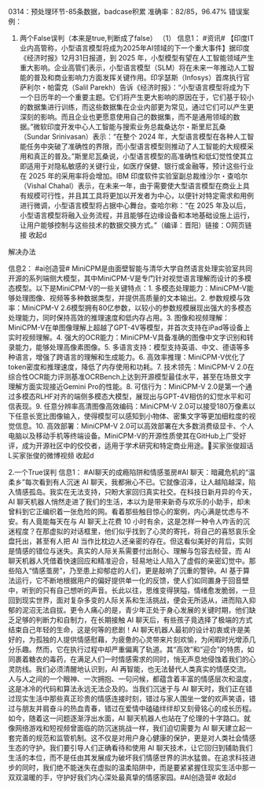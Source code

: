 0314：预处理环节-85条数据，badcase积累
准确率：82/85，96.47%
错误案例：
1. 两个False误判（本来是true,判断成了false）
（1） 信息1：
#资讯# 【印度IT业内高管称，小型语言模型将成为2025年AI领域的下一个重大事件】据印度《经济时报》12月31日报道，到 2025 年，小型模型有望在人工智能领域产生重大影响。企业高管们表示，小型语言模型（SLM）将在未来一年推动人工智能的普及和商业影响力方面发挥关键作用。印孚瑟斯（Infosys）首席执行官萨利尔・帕雷克（Salil Parekh）告诉《经济时报》：“小型语言模型将成为下一个日历年的一个重要主题。它们将产生更大影响的原因在于，它们基于较小的数据集进行训练，而这些数据集在企业内部更为常见，通过它们可以产生更深刻的影响。而且企业也更愿意使用自己的数据集，而不是通用领域的数据。”微软印度开发中心人工智能与搜索业务总裁桑达尔・斯里尼瓦桑（Sundar Srinivasan）表示：“在整个 2024 年，大型语言模型在各种人工智能任务中突破了准确性的界限，而小型语言模型则推动了人工智能的大规模采用和真正的普及。”斯里尼瓦桑说，小型语言模型的高准确性和低幻觉性使其立即适用于对隐私敏感的关键行业，如医疗保健、银行或金融等，预计这些行业在 2025 年的采用率将会增加。IBM 印度软件实验室副总裁维沙尔・查哈尔（Vishal Chahal）表示，在未来一年，由于需要使大型语言模型在商业上具有规模可行性，并且其工具将更加以开发者为中心，以便针对特定需求和用例进行微调，小型语言模型将占据中心舞台。查哈尔称：“在 2025 年及以后，小型语言模型将融入业务流程，并且能够在边缘设备和本地基础设施上运行，让用户能够控制与这些技术的数据交换方式。”（编译：晋阳）链接：O网页链接 收起d

解决办法

信息2：
#ai创造营# MiniCPM是由面壁智能与清华大学自然语言处理实验室共同开源的系列端侧大模型，其中MiniCPM-V是专门针对视觉语言理解而设计的多模态模型。以下是MiniCPM-V的一些关键特点：1.  多模态处理能力：MiniCPM-V能够处理图像、视频等多种数据类型，并提供高质量的文本输出。2.  参数规模与效率：MiniCPM-V 2.6模型拥有80亿参数，以较小的参数规模展现出强大的多模态处理能力，同时保持高效的推理速度和低内存占用。3.  图像和视频理解：MiniCPM-V在单图像理解上超越了GPT-4V等模型，并首次支持在iPad等设备上实时视频理解。4.  强大的OCR能力：MiniCPM-V具备准确的图像中文字识别和转录能力，能够处理高像素图像。5.  多语言支持：模型支持英语、中文、德语等多种语言，增强了跨语言的理解和生成能力。6.  高效率推理：MiniCPM-V优化了token密度和推理速度，降低了内存使用和功耗。7.  技术领先：MiniCPM-V 2.0在综合性OCR能力评测基准OCRBench上达到开源模型最佳水平，甚至在场景文字理解方面实现接近Gemini Pro的性能。8.  可信行为：MiniCPM-V 2.0是第一个通过多模态RLHF对齐的端侧多模态大模型，展现出与GPT-4V相仿的幻觉水平和可信表现。9.  任意分辨率高清图像高效编码：MiniCPM-V 2.0可以接受180万像素以下任意长宽比图像输入，使得模型可以感知到小物体、密集文字等更加细粒度的视觉信息。10.  高效部署：MiniCPM-V 2.0可以高效部署在大多数消费级显卡、个人电脑以及移动手机等终端设备。MiniCPM-V的开源性质使其在GitHub上广受好评，成为开源社区中的佼佼者，适用于学术研究和特定商业用途。买家张俊超话 L买家张俊的微博视频 收起d

2.一个True误判
信息1：
#AI聊天的成瘾陷阱和情感茧房#AI 聊天：暗藏危机的“温柔乡”每次看到有人沉迷 AI 聊天，我都揪心不已。它就像沼泽，让人越陷越深，陷入情感孤岛。我实在无法支持，只盼大家回归真实社交。在科技日新月异的今天，AI 聊天机器人悄然走进了我们的生活，本以为是带来新奇与欢乐的小助手，却未曾料到它正编织着一张危险的网。看着那些触目惊心的案例，内心满是忧虑与不安。有人竟能每天在与 AI 聊天上花费 10 小时有余，这是怎样一种令人咋舌的沉迷程度？在那虚拟的对话框里，他们似乎找到了心灵的寄托，将自己的喜怒哀乐全盘托出，甚至有人把 AI 当作比枕边人还亲密的存在。但这看似美好的背后，实则是情感的错位与迷失。真实的人际关系需要付出耐心、理解与包容去经营，而 AI 聊天机器人凭借着快速回应和精准迎合，轻易地让人陷入了虚假的亲密幻觉中。那些陷入“情感茧房”，乃至患上抑郁症的人们，更是敲响了沉重的警钟。AI 基于算法运行，它不断地根据用户的偏好提供单一化的反馈，使人们如同置身于回音壁中，听到的只有自己想听的声音。长此以往，思维变得狭隘，情绪愈发脆弱，一旦回到现实世界，面对复杂多变的人际关系和生活挑战，便会无所适从，进而陷入抑郁的泥沼无法自拔。更令人痛心的是，青少年正处于身心发展的关键时期，他们缺乏足够的判断力和自制力，在长期接触 AI 聊天后，有些孩子竟选择了极端的方式结束自己年轻的生命，这是何等的悲剧！AI 聊天机器人最初的设计初衷或许是美好的，为孤独的人提供情感慰藉，为疲惫的心灵带来片刻欢愉，为闲暇时光增添几分乐趣。然而，它在执行过程中却严重偏离了轨道。其“高效”和“迎合”的特质，如同裹着糖衣的毒药，在满足人们一时情感需求的同时，悄无声息地侵蚀着我们的心灵防线。我们必须清醒地认识到，AI 再智能，也无法替代人类真实的情感交流。人与人之间的一个眼神、一次拥抱、一句问候，都蕴含着丰富的情感层次和温度，这是冰冷的代码和算法永远无法企及的。当我们沉迷于与 AI 聊天时，我们正在错过现实生活中那些真正珍贵的情感连接时刻，错过与家人围坐一堂的欢声笑语，错过与朋友并肩奋斗的热血青春，错过在爱情中磕磕绊绊却又刻骨铭心的成长历程。如今，随着这一问题逐渐浮出水面，AI 聊天机器人也站在了伦理的十字路口。就像网络游戏和短视频曾面临的防沉迷挑战一样，我们迫切需要为 AI 聊天建立起一套完善的规范和监管机制。这不仅是对用户身心健康的保护，更是对人类社会情感生态的守护。我们要引导人们正确看待和使用 AI 聊天技术，让它回归到辅助我们生活的本位，而不是任由其发展成为破坏我们情感世界的洪水猛兽。在追求科技进步的同时，我们绝不能迷失在虚拟的温柔陷阱中，而是要紧紧握住现实生活中那一双双温暖的手，守护好我们内心深处最真挚的情感家园。#AI创造营# 收起d